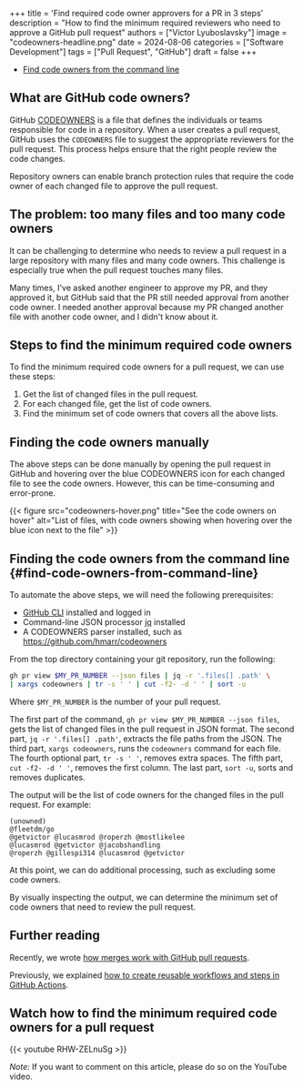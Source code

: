 +++
title = 'Find required code owner approvers for a PR in 3 steps'
description = "How to find the minimum required reviewers who need to approve a GitHub pull request"
authors = ["Victor Lyuboslavsky"]
image = "codeowners-headline.png"
date = 2024-08-06
categories = ["Software Development"]
tags = ["Pull Request", "GitHub"]
draft = false
+++

- [Find code owners from the command line](#find-code-owners-from-command-line)

## What are GitHub code owners?

GitHub
[CODEOWNERS](https://docs.github.com/en/repositories/managing-your-repositorys-settings-and-features/customizing-your-repository/about-code-owners)
is a file that defines the individuals or teams responsible for code in a repository. When a user creates a pull
request, GitHub uses the `CODEOWNERS` file to suggest the appropriate reviewers for the pull request. This process helps
ensure that the right people review the code changes.

Repository owners can enable branch protection rules that require the code owner of each changed file to approve the
pull request.

## The problem: too many files and too many code owners

It can be challenging to determine who needs to review a pull request in a large repository with many files and many
code owners. This challenge is especially true when the pull request touches many files.

Many times, I've asked another engineer to approve my PR, and they approved it, but GitHub said that the PR still needed
approval from another code owner. I needed another approval because my PR changed another file with another code owner,
and I didn't know about it.

## Steps to find the minimum required code owners

To find the minimum required code owners for a pull request, we can use these steps:

1. Get the list of changed files in the pull request.
2. For each changed file, get the list of code owners.
3. Find the minimum set of code owners that covers all the above lists.

## Finding the code owners manually

The above steps can be done manually by opening the pull request in GitHub and hovering over the blue CODEOWNERS icon
for each changed file to see the code owners. However, this can be time-consuming and error-prone.

{{< figure src="codeowners-hover.png" title="See the code owners on hover" alt="List of files, with code owners showing when hovering over the blue icon next to the file" >}}

## Finding the code owners from the command line {#find-code-owners-from-command-line}

To automate the above steps, we will need the following prerequisites:

- [GitHub CLI](https://cli.github.com/) installed and logged in
- Command-line JSON processor [jq](https://jqlang.github.io/jq/download/) installed
- A CODEOWNERS parser installed, such as https://github.com/hmarr/codeowners

From the top directory containing your git repository, run the following:

```bash
gh pr view $MY_PR_NUMBER --json files | jq -r '.files[] .path' \
| xargs codeowners | tr -s ' ' | cut -f2- -d ' ' | sort -u
```

Where `$MY_PR_NUMBER` is the number of your pull request.

The first part of the command, `gh pr view $MY_PR_NUMBER --json files`, gets the list of changed files in the pull
request in JSON format. The second part, `jq -r '.files[] .path'`, extracts the file paths from the JSON. The third
part, `xargs codeowners`, runs the `codeowners` command for each file. The fourth optional part, `tr -s ' '`, removes
extra spaces. The fifth part, `cut -f2- -d ' '`, removes the first column. The last part, `sort -u`, sorts and removes
duplicates.

The output will be the list of code owners for the changed files in the pull request. For example:

```
(unowned)
@fleetdm/go
@getvictor @lucasmrod @roperzh @mostlikelee
@lucasmrod @getvictor @jacobshandling
@roperzh @gillespi314 @lucasmrod @getvictor
```

At this point, we can do additional processing, such as excluding some code owners.

By visually inspecting the output, we can determine the minimum set of code owners that need to review the pull request.

## Further reading

Recently, we wrote [how merges work with GitHub pull requests](../git-merges-and-pull-requests).

Previously, we explained
[how to create reusable workflows and steps in GitHub Actions](../github-reusable-workflows-and-steps).

## Watch how to find the minimum required code owners for a pull request

{{< youtube RHW-ZELnuSg >}}

_Note:_ If you want to comment on this article, please do so on the YouTube video.
